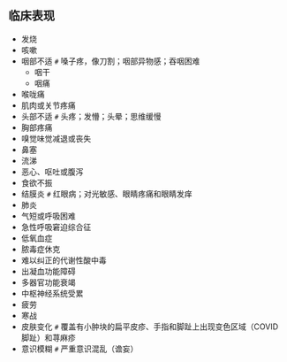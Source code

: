 ## 临床表现

- 发烧
- 咳嗽
- 咽部不适 ```#``` 嗓子疼，像刀割；咽部异物感；吞咽困难
  - 咽干
  - 咽痛
- 喉咙痛
- 肌肉或关节疼痛
- 头部不适 ```#``` 头疼；发懵；头晕；思维缓慢
- 胸部疼痛
- 嗅觉味觉减退或丧失
- 鼻塞
- 流涕
- 恶心、呕吐或腹泻
- 食欲不振
- 结膜炎 ```#``` 红眼病；对光敏感、眼睛疼痛和眼睛发痒
- 肺炎
- 气短或呼吸困难
- 急性呼吸窘迫综合征
- 低氧血症
- 脓毒症休克
- 难以纠正的代谢性酸中毒
- 出凝血功能障碍
- 多器官功能衰竭
- 中枢神经系统受累
- 疲劳
- 寒战
- 皮肤变化 ```#``` 覆盖有小肿块的扁平皮疹、手指和脚趾上出现变色区域（COVID 脚趾）和荨麻疹
- 意识模糊 ```#``` 严重意识混乱（谵妄）
